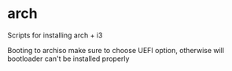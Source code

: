 # arch
Scripts for installing arch + i3

Booting to archiso make sure to choose UEFI option, otherwise will bootloader can't be installed properly
